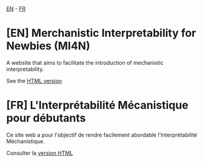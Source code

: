[EN](#merchanistic-interpretability-for-newbies-mi4n) - [FR](#linterprétabilité-mécanistique-pour-débutants)


# \[EN] Merchanistic Interpretability for Newbies (MI4N)
A website that aims to facilitate the introduction of mechanistic interpretability.

See the [HTML version](https://nicolasguillard.github.io/mi4n/)


# \[FR] L'Interprétabilité Mécanistique pour débutants
Ce site web a pour l'objectif de rendre facilement abordable l'Interprétabilité Méchanistique.

Consulter la [version HTML](https://nicolasguillard.github.io/mi4n/)